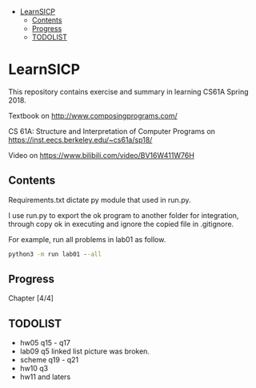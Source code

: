 - [LearnSICP](#learnsicp)
  - [Contents](#contents)
  - [Progress](#progress)
  - [TODOLIST](#todolist)

# LearnSICP

This repository contains exercise and summary in learning CS61A Spring 2018.

Textbook on http://www.composingprograms.com/

CS 61A: Structure and Interpretation of Computer Programs on https://inst.eecs.berkeley.edu/~cs61a/sp18/

Video on https://www.bilibili.com/video/BV16W411W76H

## Contents

Requirements.txt dictate py module that used in run.py.

I use run.py to export the ok program to another folder for integration, through copy ok in executing and ignore the copied file in .gitignore.

For example, run all problems in lab01 as follow.

```cmd
python3 -m run lab01 --all
```

## Progress

Chapter [4/4]

## TODOLIST

- hw05 q15 - q17
- lab09 q5 linked list picture was broken.
- scheme q19 - q21
- hw10 q3
- hw11 and laters